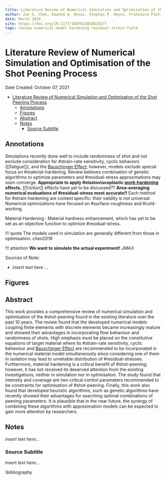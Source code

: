 ```yaml
---
title: Literature Review of Numerical Simulation and Optimisation of the Shot Peening Process
author: Jun S. Chen, Dawood A. Desai, Stephan P. Heyns, Francesco Pietra
date: March 2019
site: https://doi.org/10.1177/1687814018818277
tags: review numerical-model hardening residual-stress-field
---
```

<!-- %%%%%%%% Document Metadata %%%%%%%% -->
# Literature Review of Numerical Simulation and Optimisation of the Shot Peening Process

Date Created: October 07, 2021

- [Literature Review of Numerical Simulation and Optimisation of the Shot Peening Process](#literature-review-of-numerical-simulation-and-optimisation-of-the-shot-peening-process)
  - [Annotations](#annotations)
  - [Figures](#figures)
  - [Abstract](#abstract)
  - [Notes](#notes)
    - [Source Subtitle](#source-subtitle)
<!-- %%%%%%%%%%%%%%%%%%%%%%%%%%%%%% -->





<!-- START WRITING BELOW -->





<!-- %%%%%%%%%%%%%%%%%%%%%%%%%%%%%% -->
## Annotations
Simulations recently done well to include randomness of shot and not exclude consideration for #strain-rate sensitivity, cyclic behaviors ([[fatigue]]), and the [Bauschinger Effect](Bauschinger-Effect.md); however, models exclude special focus on #material-hardening. Review believes combination of genetic algorithms to optimize parameters and #residual-stress approximations may soon converge. **Appropriate to apply #elastoviscoplastic [work-hardening](deformation-and-work-hardening.md) effects.** [[friction]] effects have yet to be discussed?? **Area-averaging numerical evaluations of #residual-stress most accurate!!** Each method for #strain-hardening are context specific: their validity is not universal. Numerical optimizations have focused on #surface-roughness and #cold-working.

Material Hardening
: Material hardness enhancement, which has yet to be set as an objective function to optimize #residual-stress.

!!! quote The models used in simulation are generally different from those in optimisation. <cite> chen2019

!!! attention **We want to simulate the actual experiment!** <cite> JMA3

Sources of Note:
- *insert text here $\dots$*

## Figures

## Abstract
This work provides a comprehensive review of numerical simulation and optimisation of the #shot-peening found in the existing literature over the past 10 years. The review found that the developed numerical models coupling finite elements with discrete elements became increasingly mature and showed their advantages in incorporating flow behaviour and randomness of shots. High emphasis must be placed on the constitutive equations of target material where its #strain-rate sensitivity, cyclic behaviour and [Bauschinger Effect](Bauschinger-Effect.md) are recommended to be incorporated in the numerical material model simultaneously since considering one of them in isolation may lead to unreliable distribution of #residual-stresses. Furthermore, material hardening is a critical benefit of #shot-peening; however, it has not received its deserved attention from the existing investigations, neither in simulation nor in optimisation. The study found that intensity and coverage are two critical control parameters recommended to be constraints for optimisation of #shot-peening. Finally, this work also found that developed heuristic algorithms, such as genetic algorithms have recently showed their advantages for searching optimal combinations of peening parameters. It is plausible that in the near future, the synergy of combining these algorithms with approximation models can be expected to gain more attention by researchers.

## Notes
*insert text here$\dots$*


### Source Subtitle
*insert text here$\dots$*

\bibliography
<!-- %%%%%%%%%%%%%%%%%%%%%%%%%%%%%% -->





<!-- %%%%%%%% End Document %%%%%%%% -->